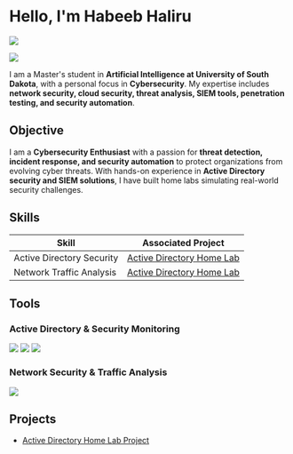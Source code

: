 # Hello, I'm Habeeb Haliru
<a href="www.linkedin.com/in/habeeb-haliru-894b7524a"><img src="https://img.shields.io/badge/-LinkedIn-0072b1?&style=for-the-badge&logo=linkedin&logoColor=white" /></a>

<a href="https://github.com/asurafeng3012"><img src="https://img.shields.io/badge/-GitHub-000000?&style=for-the-badge&logo=github&logoColor=white" /></a>

I am a Master's student in **Artificial Intelligence at University of South Dakota**, with a personal focus in **Cybersecurity**. My expertise includes **network security, cloud security, threat analysis, SIEM tools, penetration testing, and security automation**.

## Objective
I am a **Cybersecurity Enthusiast** with a passion for **threat detection, incident response, and security automation** to protect organizations from evolving cyber threats. With hands-on experience in **Active Directory security and SIEM solutions**, I have built home labs simulating real-world security challenges.

## Skills

| Skill                                         | Associated Project         |
|-----------------------------------------------|----------------------------|
| Active Directory Security                     | <a href="https://github.com/Divyansh121699/ActiveDirectory-HomeLab">Active Directory Home Lab</a> |
| Network Traffic Analysis                      | <a href="https://github.com/Divyansh121699/ActiveDirectory-HomeLab">Active Directory Home Lab</a> |

## Tools

### Active Directory & Security Monitoring
<div>
    <img src="https://img.shields.io/badge/-Windows_Server-0078D6?&style=for-the-badge&logo=windows&logoColor=white" />
    <img src="https://img.shields.io/badge/-Sysmon-4B0082?&style=for-the-badge&logo=microsoft&logoColor=white" />
    <img src="https://img.shields.io/badge/-Splunk-000000?&style=for-the-badge&logo=Splunk&logoColor=white" />
</div>

### Network Security & Traffic Analysis
<div>
    <img src="https://img.shields.io/badge/-Wireshark-1679A7?&style=for-the-badge&logo=Wireshark&logoColor=white" />
</div>


<!-- ## Certifications
<div>
<a href="https://coursera.org/share/4e9ffd4482dcad41a526157f4fd44582"><img src="https://img.shields.io/badge/-Google_Cybersecurity_Certificate-4285F4?&style=for-the-badge&logo=Google&logoColor=wohite" /></a>
</div> -->

## Projects
- <a href="https://github.com/Divyansh121699/ActiveDirectory-HomeLab">Active Directory Home Lab Project</a>
